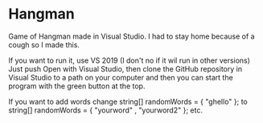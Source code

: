 # Hangman

Game of Hangman made in Visual Studio. I had to stay home because of a cough so I made this.

If you want to run it, use VS 2019 (I don't no if it wil run in other versions)
Just push Open with Visual Studio, then clone the GitHub repository in Visual Studio to a path on your computer and then you can start the program with the green button at the top.

If you want to add words change string[] randomWords = { "ghello" }; to string[] randomWords = { "yourword" , "yourword2" }; etc.
